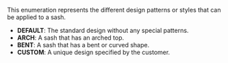 This enumeration represents the different design patterns or styles that can be applied to a sash.

- **DEFAULT**: The standard design without any special patterns.
- **ARCH**: A sash that has an arched top.
- **BENT**: A sash that has a bent or curved shape.
- **CUSTOM**: A unique design specified by the customer.